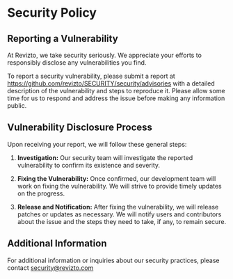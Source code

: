 # Security Policy

## Reporting a Vulnerability

At Revizto, we take security seriously. We appreciate your efforts to responsibly disclose any vulnerabilities you find.

To report a security vulnerability, please submit a report at https://github.com/revizto/SECURITY/security/advisories with a detailed description of the vulnerability and steps to reproduce it. Please allow some time for us to respond and address the issue before making any information public.

## Vulnerability Disclosure Process

Upon receiving your report, we will follow these general steps:

1. **Investigation:** Our security team will investigate the reported vulnerability to confirm its existence and severity.

2. **Fixing the Vulnerability:** Once confirmed, our development team will work on fixing the vulnerability. We will strive to provide timely updates on the progress.

3. **Release and Notification:** After fixing the vulnerability, we will release patches or updates as necessary. We will notify users and contributors about the issue and the steps they need to take, if any, to remain secure.
  
## Additional Information

For additional information or inquiries about our security practices, please contact security@revizto.com
